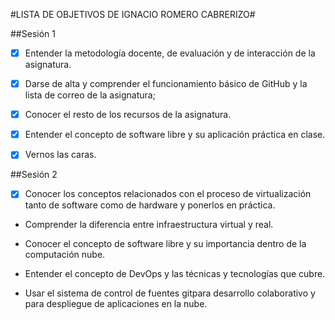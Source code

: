#LISTA DE OBJETIVOS DE IGNACIO ROMERO CABRERIZO#

##Sesión 1

- [x] Entender la metodología docente, de evaluación y de interacción de la asignatura. 

- [x] Darse de alta y comprender el funcionamiento básico de GitHub y la lista de correo de la asignatura; 

- [x] Conocer el resto de los recursos de la asignatura. 

- [x] Entender el concepto de software libre y su aplicación práctica en clase. 

- [x] Vernos las caras.


##Sesión 2

- [x] Conocer los conceptos relacionados con el proceso de virtualización tanto de software como de hardware y ponerlos en práctica.

 - Comprender la diferencia entre infraestructura virtual y real.

 - Conocer el concepto de software libre y su importancia dentro de la computación nube.

 - Entender el concepto de DevOps y las técnicas y tecnologías que cubre.

 - Usar el sistema de control de fuentes gitpara desarrollo colaborativo y para despliegue de aplicaciones en la nube.
